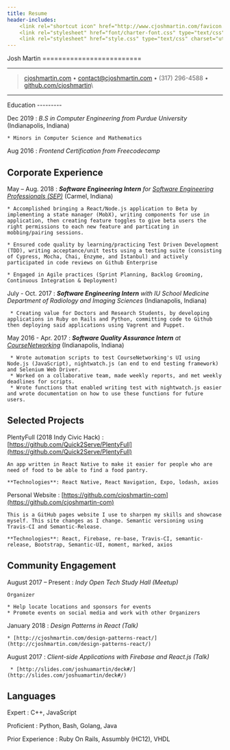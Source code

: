 ```yaml
---
title: Resume
header-includes:
    <link rel="shortcut icon" href="http://www.cjoshmartin.com/favicon.ico">
    <link rel="stylesheet" href="font/charter-font.css" type="text/css" charset="utf-8" />
    <link rel="stylesheet" href="style.css" type="text/css" charset="utf-8" />
---
```


<div class="container">
<div class="row">
<div class="header col">
Josh Martin
=========================

----

> [cjoshmartin.com](https://www.cjoshmartin.com) • <contact@cjoshmartin.com> • (317) 296-4588 • [github.com/cjoshmartin](https://www.github.com/cjoshmartin)\

----
</div>
</div>

<div class="row"> 
<div class="main-content col">
Education
---------

Dec 2019
:   *B.S in Computer Engineering from Purdue University*
    (Indianapolis, Indiana)

    * Minors in Computer Science and Mathematics

Aug 2016
:   *Frontend Certification from Freecodecamp*

    
Corporate Experience
--------------------

May – Aug. 2018
:   *<strong>Software Engineering Intern</strong> for [Software Engineering Professionals (SEP)](https://www.sep.com/)*
    (Carmel, Indiana)
    
    * Accomplished bringing a React/Node.js application to Beta by implementing a state manager (MobX), writing components for use in application, then creating feature toggles to give beta users the right permissions to each new feature and particating in mobbing/pairing sessions. 

    * Ensured code quality by learning/practicing Test Driven Development (TDD), writing acceptance/unit tests using a testing suite (consisting of Cypress, Mocha, Chai, Enzyme, and Istanbul) and actively participated in code reviews on Github Enterprise

    * Engaged in Agile practices (Sprint Planning, Backlog Grooming, Continuous Integration & Deployment)

July - Oct. 2017
:   *<strong>Software Engineering Intern</strong> with
    IU School Medicine Department of Radiology and Imaging Sciences* (Indianapolis, Indiana)
    
     * Creating value for Doctors and Research Students, by developing applications in Ruby on Rails and Python, committing code to Github then deploying said applications using Vagrent and Puppet.
    
May 2016 - Apr. 2017
:   *<strong>Software Quality Assurance Intern</strong> at [CourseNetworking](http://www.thecn.com/)*
    (Indianapolis, Indiana)

     * Wrote automation scripts to test CourseNetworking's UI using Node.js (JavaScript), nightwatch.js (an end to end testing framework) and Selenium Web Driver.
     * Worked on a collaborative team, made weekly reports, and met weekly deadlines for scripts.
     * Wrote functions that enabled writing test with nightwatch.js easier and wrote documentation on how to use these functions for future users.




Selected Projects
----------------------------------

PlentyFull (2018 Indy Civic Hack)
:   [https://github.com/Quick2Serve/PlentyFull](https://github.com/Quick2Serve/PlentyFull)

    An app written in React Native to make it easier for people who are need of food to be able to find a food pantry.

    **Technologies**: React Native, React Navigation, Expo, lodash, axios


Personal Website
:   [https://github.com/cjoshmartin-com](https://github.com/cjoshmartin-com)

    This is a GitHub pages website I use to sharpen my skills and showcase myself. This site changes as I change. Semantic versioning using Travis-CI and Semantic-Release.
    
    **Technologies**: React, Firebase, re-base, Travis-CI, semantic-release, Bootstrap, Semantic-UI, moment, marked, axios

Community Engagement
----------------------------------

August 2017 – Present
:   *Indy Open Tech Study Hall (Meetup)*

    Organizer

    * Help locate locations and sponsors for events
    * Promote events on social media and work with other Organizers

January 2018
:   *Design Patterns in React (Talk)*

    * [http://cjoshmartin.com/design-patterns-react/](http://cjoshmartin.com/design-patterns-react/)

August 2017
:   *Client-side Applications with Firebase and React.js (Talk)*

     * [http://slides.com/joshuamartin/deck#/](http://slides.com/joshuamartin/deck#/)

Languages
----------------------------------

Expert
:   C++, JavaScript

Proficient
:   Python, Bash, Golang, Java

Prior Experience
:   Ruby On Rails, Assumbly (HC12), VHDL

</div>

<div class="sidebar">
</div>
</div>
</div>
